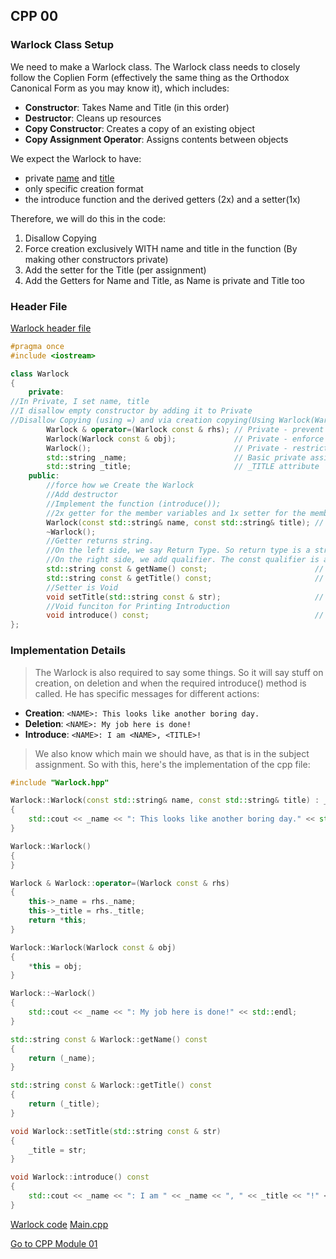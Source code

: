 ## CPP 00

### Warlock Class Setup

We need to make a Warlock class. The Warlock class needs to closely follow the Coplien Form (effectively the same thing as the Orthodox Canonical Form as you may know it), which includes:

- **Constructor**: Takes Name and Title (in this order)
- **Destructor**: Cleans up resources
- **Copy Constructor**: Creates a copy of an existing object
- **Copy Assignment Operator**: Assigns contents between objects

We expect the Warlock to have:
- private <ins>name</ins> and <ins>title</ins>
- only specific creation format
- the introduce function and the derived getters (2x) and a setter(1x)

Therefore, we will do this in the code:
1. Disallow Copying
2. Force creation exclusively WITH name and title in the function (By making other constructors private)
3. Add the setter for the Title (per assignment)
4. Add the Getters for Name and Title, as Name is private and Title too

### Header File

[Warlock header file](cpp_module_00/Warlock.hpp)


```cpp
#pragma once
#include <iostream>

class Warlock
{
    private:
//In Private, I set name, title
//I disallow empty constructor by adding it to Private
//Disallow Copying (using =) and via creation copying(Using Warlock(Warlock))
        Warlock & operator=(Warlock const & rhs); // Private - prevent unwanted copying This follows left-to-right reading: "Warlock that is const and is a reference"
        Warlock(Warlock const & obj);             // Private - enforce controlled creation.
        Warlock();                                // Private - restrict instantiation without parameters.
        std::string _name;                        // Basic private assigned attribute _NAME
        std::string _title;                       // _TITLE attribute 
    public:
        //force how we Create the Warlock
        //Add destructor
        //Implement the function (introduce());
        //2x getter for the member variables and 1x setter for the member var. 'title'
        Warlock(const std::string& name, const std::string& title); // Public constructor - Name and Title
        ~Warlock();
        //Getter returns string.
        //On the left side, we say Return Type. So return type is a string constant reference.
        //On the right side, we add qualifier. The const qualifier is a promise that we will not modify. So this makes it safe to use for Member Variables. This is called the "member function qualifier" 
        std::string const & getName() const;                        // Returns the private name.
        std::string const & getTitle() const;                       // Returns the private title.
        //Setter is Void
        void setTitle(std::string const & str);                     // Sets a new title for the warlock.
        //Void funciton for Printing Introduction
        void introduce() const;                                     // Prints or logs an introduction message.
};
```

### Implementation Details

> The Warlock is also required to say some things. So it will say stuff on creation, on deletion and when the required introduce() method is called. He has specific messages for different actions:
- **Creation**: `<NAME>: This looks like another boring day.`
- **Deletion**: `<NAME>: My job here is done!`
- **Introduce**: `<NAME>: I am <NAME>, <TITLE>!`

> We also know which main we should have, as that is in the subject assignment.
> So with this, here's the implementation of the cpp file:


```cpp
#include "Warlock.hpp"

Warlock::Warlock(const std::string& name, const std::string& title) : _name(name), _title(title)
{
    std::cout << _name << ": This looks like another boring day." << std::endl;
}

Warlock::Warlock()
{
}

Warlock & Warlock::operator=(Warlock const & rhs)
{
    this->_name = rhs._name;
    this->_title = rhs._title;
    return *this;
}

Warlock::Warlock(Warlock const & obj)
{
    *this = obj;
}

Warlock::~Warlock()
{
    std::cout << _name << ": My job here is done!" << std::endl;
}

std::string const & Warlock::getName() const
{
    return (_name);
}

std::string const & Warlock::getTitle() const
{
    return (_title);
}

void Warlock::setTitle(std::string const & str)
{
    _title = str;
}

void Warlock::introduce() const
{
    std::cout << _name << ": I am " << _name << ", " << _title << "!" << std::endl;
}
```
[Warlock code](cpp_module_00/Warlock.cpp)
[Main.cpp](cpp_module_00/main.cpp)


[Go to CPP Module 01](2_CPP_MODULE_01.md)
